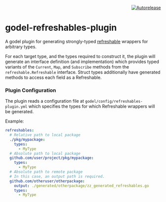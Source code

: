 <p align=right>
<a href=https://autorelease.general.dmz.palantir.tech/palantir/godel-refreshables-plugin><img src=https://img.shields.io/badge/Perform%20an-Autorelease-success.svg alt=Autorelease></a>
</p>

# godel-refreshables-plugin

A godel plugin for generating strongly-typed [refreshable](http://pkg.go.dev/github.com/palantir/pkg/refreshable)
wrappers for arbitrary types.

For each target type, and the types required to construct it, the plugin will generate an interface definition (and
implementation) which provides typed variants of the `Current`, `Map`, and `Subscribe` methods from the
`refreshable.Refreshable` interface. Struct types additionally have generated methods to access each field as a Refreshable.

### Plugin Configuration

The plugin reads a configuration file at `godel/config/refreshables-plugin.yml` which specifies the types for which
Refreshable wrappers will be generated.

Example:

```yaml
refreshables:
  # Relative path to local package
  ./pkg/mypackage:
    types:
      - MyType
  # Absolute path to local package
  github.com/user/project/pkg/mypackage:
    types:
      - MyType
  # Absolute path to remote package
  # In this case, an output path is required.
  github.com/otheruser/otherpackage:
    output: ./generated/otherpackage/zz_generated_refreshables.go
    types:
      - MyType
```

